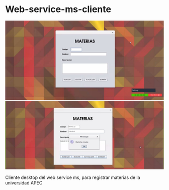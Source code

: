 # Web-service-ms-cliente

<img src="/screenshot_webservicecliente/screenshot (1).jpeg" alt="Pantalla del cliente web service">
<img src="/screenshot_webservicecliente/screenshot (2).jpeg" alt="Pantalla del cliente web service">

Cliente desktop del web service ms, para registrar materias de la universidad APEC
